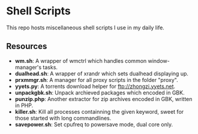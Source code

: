 Shell Scripts
=============

This repo hosts miscellaneous shell scripts I use in my daily life.

Resources
---------

* **wm.sh**:        A wrapper of wmctrl which handles common window-manager's tasks.
* **dualhead.sh**:  A wrapper of xrandr which sets dualhead displaying up.
* **prxmmgr.sh**:   A manager for all proxy scripts in the folder "proxy".
* **yyets.py**:     A torrents download helper for ftp://zhongzi.yyets.net.
* **unpackgbk.sh**: Unpack archieved packages which encoded in GBK.
* **punzip.php**:   Another extractor for zip archives encoded in GBK, written in PHP.
* **killer.sh**:    Kill all processes containning the given keyword, sweet for those started with long commandlines.
* **savepower.sh**: Set cpufreq to powersave mode, dual core only.
